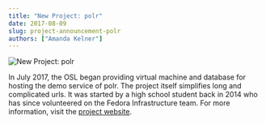 ```yaml
---
title: "New Project: polr"
date: 2017-08-09
slug: project-announcement-polr
authors: ["Amanda Kelner"]
---
```


![New Project: polr](/images/NewProjectAdjustedImage.png#blog)

In July 2017, the OSL began providing virtual machine and database for hosting
the demo service of polr. The project itself simplifies long and complicated
urls. It was started by a high school student back in 2014 who has since
volunteered on the Fedora Infrastructure team. For more information, visit the
[project website](https://polrproject.org/).
